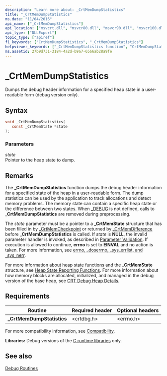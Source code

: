 ```yaml
---
description: "Learn more about: _CrtMemDumpStatistics"
title: "_CrtMemDumpStatistics"
ms.date: "11/04/2016"
api_name: ["_CrtMemDumpStatistics"]
api_location: ["msvcrt.dll", "msvcr80.dll", "msvcr90.dll", "msvcr100.dll", "msvcr100_clr0400.dll", "msvcr110.dll", "msvcr110_clr0400.dll", "msvcr120.dll", "msvcr120_clr0400.dll", "ucrtbase.dll"]
api_type: ["DLLExport"]
topic_type: ["apiref"]
f1_keywords: ["CrtMemDumpStatistics", "_CrtMemDumpStatistics"]
helpviewer_keywords: ["_CrtMemDumpStatistics function", "CrtMemDumpStatistics function"]
ms.assetid: 27b9d731-3184-4a2d-b9a7-6566ab28a9fe
---
```

# _CrtMemDumpStatistics

Dumps the debug header information for a specified heap state in a user-readable form (debug version only).

## Syntax

```C
void _CrtMemDumpStatistics(
   const _CrtMemState *state
);
```

### Parameters

*state*<br/>
Pointer to the heap state to dump.

## Remarks

The **_CrtMemDumpStatistics** function dumps the debug header information for a specified state of the heap in a user-readable form. The dump statistics can be used by the application to track allocations and detect memory problems. The memory state can contain a specific heap state or the difference between two states. When [_DEBUG](../../c-runtime-library/debug.md) is not defined, calls to **_CrtMemDumpStatistics** are removed during preprocessing.

The *state* parameter must be a pointer to a **_CrtMemState** structure that has been filled in by [_CrtMemCheckpoint](crtmemcheckpoint.md) or returned by [_CrtMemDifference](crtmemdifference.md) before **_CrtMemDumpStatistics** is called. If *state* is **NULL**, the invalid parameter handler is invoked, as described in [Parameter Validation](../../c-runtime-library/parameter-validation.md). If execution is allowed to continue, **errno** is set to **EINVAL** and no action is taken. For more information, see [errno, _doserrno, _sys_errlist, and _sys_nerr](../../c-runtime-library/errno-doserrno-sys-errlist-and-sys-nerr.md).

For more information about heap state functions and the **_CrtMemState** structure, see [Heap State Reporting Functions](/visualstudio/debugger/crt-debug-heap-details). For more information about how memory blocks are allocated, initialized, and managed in the debug version of the base heap, see [CRT Debug Heap Details](/visualstudio/debugger/crt-debug-heap-details).

## Requirements

|Routine|Required header|Optional headers|
|-------------|---------------------|----------------------|
|**_CrtMemDumpStatistics**|\<crtdbg.h>|\<errno.h>|

For more compatibility information, see [Compatibility](../../c-runtime-library/compatibility.md).

**Libraries:** Debug versions of the [C runtime libraries](../../c-runtime-library/crt-library-features.md) only.

## See also

[Debug Routines](../../c-runtime-library/debug-routines.md)<br/>
